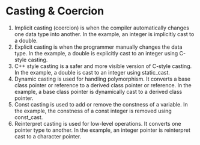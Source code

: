 # Casting & Coercion
1. Implicit casting (coercion) is when the compiler automatically changes one data type into another. In the example, an integer is implicitly cast to a double.
2. Explicit casting is when the programmer manually changes the data type. In the example, a double is explicitly cast to an integer using C-style casting.
3. C++ style casting is a safer and more visible version of C-style casting. In the example, a double is cast to an integer using static_cast.
4. Dynamic casting is used for handling polymorphism. It converts a base class pointer or reference to a derived class pointer or reference. In the example, a base class pointer is dynamically cast to a derived class pointer.
5. Const casting is used to add or remove the constness of a variable. In the example, the constness of a const integer is removed using const_cast.
6. Reinterpret casting is used for low-level operations. It converts one pointer type to another. In the example, an integer pointer is reinterpret cast to a character pointer.